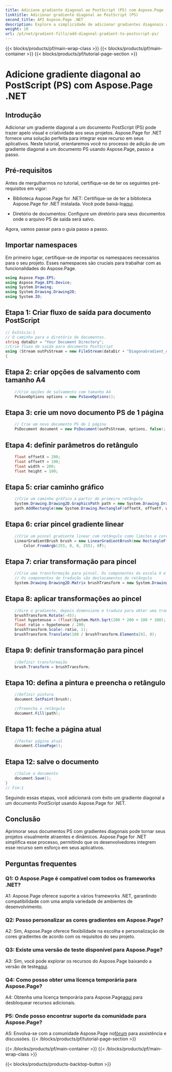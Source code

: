 ```yaml
---
title: Adicione gradiente diagonal ao PostScript (PS) com Aspose.Page .NET
linktitle: Adicionar gradiente diagonal ao PostScript (PS)
second_title: API Aspose.Page .NET
description: Explore a simplicidade de adicionar gradientes diagonais a documentos PostScript em .NET com Aspose.Page. Eleve seus projetos com elementos visuais dinâmicos.
weight: 10
url: /pt/net/gradient-fills/add-diagonal-gradient-to-postscript-ps/
---
```


{{< blocks/products/pf/main-wrap-class >}}
{{< blocks/products/pf/main-container >}}
{{< blocks/products/pf/tutorial-page-section >}}

# Adicione gradiente diagonal ao PostScript (PS) com Aspose.Page .NET

## Introdução

Adicionar um gradiente diagonal a um documento PostScript (PS) pode trazer apelo visual e criatividade aos seus projetos. Aspose.Page for .NET fornece uma solução perfeita para integrar esse recurso em seus aplicativos. Neste tutorial, orientaremos você no processo de adição de um gradiente diagonal a um documento PS usando Aspose.Page, passo a passo.

## Pré-requisitos

Antes de mergulharmos no tutorial, certifique-se de ter os seguintes pré-requisitos em vigor:

-  Biblioteca Aspose.Page for .NET: Certifique-se de ter a biblioteca Aspose.Page for .NET instalada. Você pode baixá-lo[aqui](https://releases.aspose.com/page/net/).

- Diretório de documentos: Configure um diretório para seus documentos onde o arquivo PS de saída será salvo.

Agora, vamos passar para o guia passo a passo.

## Importar namespaces

Em primeiro lugar, certifique-se de importar os namespaces necessários para o seu projeto. Esses namespaces são cruciais para trabalhar com as funcionalidades do Aspose.Page.

```csharp
using Aspose.Page.EPS;
using Aspose.Page.EPS.Device;
using System.Drawing;
using System.Drawing.Drawing2D;
using System.IO;
```

## Etapa 1: Criar fluxo de saída para documento PostScript

```csharp
// ExInício:1
// O caminho para o diretório de documentos.
string dataDir = "Your Document Directory";
//Crie fluxo de saída para documento PostScript
using (Stream outPsStream = new FileStream(dataDir + "DiagonaGradient_outPS.ps", FileMode.Create))
{
```

## Etapa 2: criar opções de salvamento com tamanho A4

```csharp
	//Crie opções de salvamento com tamanho A4
	PsSaveOptions options = new PsSaveOptions();
```

## Etapa 3: crie um novo documento PS de 1 página

```csharp
	// Crie um novo documento PS de 1 página
	PsDocument document = new PsDocument(outPsStream, options, false);
```

## Etapa 4: definir parâmetros do retângulo

```csharp
	float offsetX = 200;
	float offsetY = 100;
	float width = 200;
	float height = 100;
```

## Etapa 5: criar caminho gráfico

```csharp
	//Crie um caminho gráfico a partir do primeiro retângulo
	System.Drawing.Drawing2D.GraphicsPath path = new System.Drawing.Drawing2D.GraphicsPath();
	path.AddRectangle(new System.Drawing.RectangleF(offsetX, offsetY, width, height));
```

## Etapa 6: criar pincel gradiente linear

```csharp
	//Crie um pincel gradiente linear com retângulo como limites e cores iniciais e finais
	LinearGradientBrush brush = new LinearGradientBrush(new RectangleF(0, 0, width, height), Color.FromArgb(255, 255, 0, 0),
		Color.FromArgb(255, 0, 0, 255), 0f);
```

## Etapa 7: criar transformação para pincel

```csharp
	//Crie uma transformação para pincel. Os componentes da escala X e Y devem ser iguais à largura e altura do retângulo correspondentemente.
	// Os componentes de tradução são deslocamentos do retângulo
	System.Drawing.Drawing2D.Matrix brushTransform = new System.Drawing.Drawing2D.Matrix(width, 0, 0, height, offsetX, offsetY);
```

## Etapa 8: aplicar transformações ao pincel

```csharp
	//Gire o gradiente, depois dimensione e traduza para obter uma transição de cores visível no retângulo necessário
	brushTransform.Rotate(-45);
	float hypotenuse = (float)System.Math.Sqrt(200 * 200 + 100 * 100);
	float ratio = hypotenuse / 200;
	brushTransform.Scale(-ratio, 1);
	brushTransform.Translate(100 / brushTransform.Elements[0], 0);
```

## Etapa 9: definir transformação para pincel

```csharp
	//Definir transformação
	brush.Transform = brushTransform;
```

## Etapa 10: defina a pintura e preencha o retângulo

```csharp
	//Definir pintura
	document.SetPaint(brush);

	//Preencha o retângulo
	document.Fill(path);
```

## Etapa 11: feche a página atual

```csharp
	//Fechar página atual
	document.ClosePage();
```

## Etapa 12: salve o documento

```csharp
	//Salve o documento
	document.Save();
}
// Fim:1
```

Seguindo essas etapas, você adicionará com êxito um gradiente diagonal a um documento PostScript usando Aspose.Page for .NET.

## Conclusão

Aprimorar seus documentos PS com gradientes diagonais pode tornar seus projetos visualmente atraentes e dinâmicos. Aspose.Page for .NET simplifica esse processo, permitindo que os desenvolvedores integrem esse recurso sem esforço em seus aplicativos.

## Perguntas frequentes

### Q1: O Aspose.Page é compatível com todos os frameworks .NET?

A1: Aspose.Page oferece suporte a vários frameworks .NET, garantindo compatibilidade com uma ampla variedade de ambientes de desenvolvimento.

### Q2: Posso personalizar as cores gradientes em Aspose.Page?

A2: Sim, Aspose.Page oferece flexibilidade na escolha e personalização de cores gradientes de acordo com os requisitos do seu projeto.

### Q3: Existe uma versão de teste disponível para Aspose.Page?

 A3: Sim, você pode explorar os recursos do Aspose.Page baixando a versão de teste[aqui](https://releases.aspose.com/).

### Q4: Como posso obter uma licença temporária para Aspose.Page?

 A4: Obtenha uma licença temporária para Aspose.Page[aqui](https://purchase.aspose.com/temporary-license/) para desbloquear recursos adicionais.

### P5: Onde posso encontrar suporte da comunidade para Aspose.Page?

 A5: Envolva-se com a comunidade Aspose.Page no[fórum](https://forum.aspose.com/c/page/39) para assistência e discussões.
{{< /blocks/products/pf/tutorial-page-section >}}

{{< /blocks/products/pf/main-container >}}
{{< /blocks/products/pf/main-wrap-class >}}

{{< blocks/products/products-backtop-button >}}
